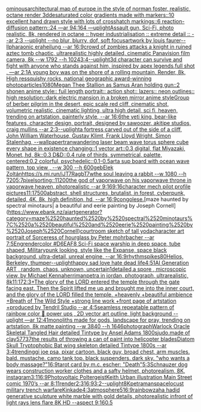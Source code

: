[ominous](https://www.ebank.nz/aiartgenerator?category=ominous)[architectural map of europe in the style of norman foster, realistic, octane render 3d](https://www.ebank.nz/aiartgenerator?category=architectural%2520map%2520of%2520europe%2520in%2520the%2520style%2520of%2520norman%2520foster%2C%2520realistic%2C%2520octane%2520render%25203d)[desaturated color gradients made with markers::10 excellent hand drawn style with lots of crosshatch markings::6 reaction-diffusion pattern::24 —ar 94:164 —uplight](https://www.ebank.nz/aiartgenerator?category=desaturated%2520color%2520gradients%2520made%2520with%2520markers%3A%3A10%2520excellent%2520hand%2520drawn%2520style%2520with%2520lots%2520of%2520crosshatch%2520markings%3A%3A6%2520reaction-diffusion%2520pattern%3A%3A24%2520%E2%80%94ar%252094%3A164%2520%E2%80%94uplight)[Assault gun, Sci-Fi, photo realistic, 8k, rendered in octane :: hyper industrialisation :: extreme detail :: --ar 2:3 --uplight --no blur, blurry, dof, soft focus](https://www.ebank.nz/aiartgenerator?category=Assault%2520gun%2C%2520Sci-Fi%2C%2520photo%2520realistic%2C%25208k%2C%2520rendered%2520in%2520octane%2520%3A%3A%2520hyper%2520industrialisation%2520%3A%3A%2520extreme%2520detail%2520%3A%3A%2520--ar%25202%3A3%2520--uplight%2520--no%2520blur%2C%2520blurry%2C%2520dof%2C%2520soft%2520focus)[artwork by louis faurer](https://www.ebank.nz/aiartgenerator?category=artwork%2520by%2520louis%2520faurer)[--ll](https://www.ebank.nz/aiartgenerator?category=--ll)[pharaonic era](https://www.ebank.nz/aiartgenerator?category=pharaonic%2520era)[heilung --ar 16:9](https://www.ebank.nz/aiartgenerator?category=heilung%2520--ar%252016%3A9)[crowd of zombies attacks a knight in ruined aztec tomb chaotic, ultrarealistic highly detailed, cinematic Panavision film camera, 8k --w 1792 --h 1024](https://www.ebank.nz/aiartgenerator?category=crowd%2520of%2520zombies%2520attacks%2520a%2520knight%2520in%2520ruined%2520aztec%2520tomb%2520chaotic%2C%2520ultrarealistic%2520highly%2520detailed%2C%2520cinematic%2520Panavision%2520film%2520camera%2C%25208k%2520--w%25201792%2520--h%25201024)[3:4](https://www.ebank.nz/aiartgenerator?category=3%3A4)[--uplight](https://www.ebank.nz/aiartgenerator?category=--uplight)[3d character can survive and fight with anyone who stands against him, inspired by apex legends,full shot , —ar 2:1](https://www.ebank.nz/aiartgenerator?category=3d%2520character%2520can%2520survive%2520and%2520fight%2520with%2520anyone%2520who%2520stands%2520against%2520him%2C%2520inspired%2520by%2520apex%2520legends%2Cfull%2520shot%2520%2C%2520%E2%80%94ar%25202%3A1)[A young boy was on the shore of a rolling mountain, Render, 8k, High res](https://www.ebank.nz/aiartgenerator?category=A%2520young%2520boy%2520was%2520on%2520the%2520shore%2520of%2520a%2520rolling%2520mountain%2C%2520Render%2C%25208k%2C%2520High%2520res)[squishy rocks, national geographic award-winning photo](https://www.ebank.nz/aiartgenerator?category=squishy%2520rocks%2C%2520national%2520geographic%2520award-winning%2520photo)[particles](https://www.ebank.nz/aiartgenerator?category=particles)[1080](https://www.ebank.nz/aiartgenerator?category=1080)[Megan Thee Stallion as Samus Aran holding gun::2 shonen anime style:: fuil length portrait:: action shot:: lazers:: neon outlines:: high resolution::](https://www.ebank.nz/aiartgenerator?category=Megan%2520Thee%2520Stallion%2520as%2520Samus%2520Aran%2520holding%2520gun%3A%3A2%2520shonen%2520anime%2520style%3A%3A%2520fuil%2520length%2520portrait%3A%3A%2520action%2520shot%3A%3A%2520lazers%3A%3A%2520neon%2520outlines%3A%3A%2520high%2520resolution%3A%3A)[dark electric mansion in a broken mirror anime style](https://www.ebank.nz/aiartgenerator?category=dark%2520electric%2520mansion%2520in%2520a%2520broken%2520mirror%2520anime%2520style)[Group of berber pilgrim in the desert, epic scale red cliff,  cinematic shot, volumetric realistic, cinematic lighting, ultra high detail, sci fi, heaven,  trending on artstation, painterly style, --ar 16:6](https://www.ebank.nz/aiartgenerator?category=Group%2520of%2520berber%2520pilgrim%2520in%2520the%2520desert%2C%2520epic%2520scale%2520red%2520cliff%2C%2520%2520cinematic%2520shot%2C%2520volumetric%2520realistic%2C%2520cinematic%2520lighting%2C%2520ultra%2520high%2520detail%2C%2520sci%2520fi%2C%2520heaven%2C%2520%2520trending%2520on%2520artstation%2C%2520painterly%2520style%2C%2520--ar%252016%3A6)[the yeti king, bear-like features, character design, portrait, designed by sawoozer, akitipe studios, craig mullins --ar 2:3](https://www.ebank.nz/aiartgenerator?category=the%2520yeti%2520king%2C%2520bear-like%2520features%2C%2520character%2520design%2C%2520portrait%2C%2520designed%2520by%2520sawoozer%2C%2520akitipe%2520studios%2C%2520craig%2520mullins%2520--ar%25202%3A3)[--uplight](https://www.ebank.nz/aiartgenerator?category=--uplight)[a fortress carved out of the side of a cliff, John William Waterhouse, Gustav Klimt, Frank Lloyd Wright, Simon Stalenhag, --wallpaper](https://www.ebank.nz/aiartgenerator?category=a%2520fortress%2520carved%2520out%2520of%2520the%2520side%2520of%2520a%2520cliff%2C%2520John%2520William%2520Waterhouse%2C%2520Gustav%2520Klimt%2C%2520Frank%2520Lloyd%2520Wright%2C%2520Simon%2520Stalenhag%2C%2520--wallpaper)[tran](https://www.ebank.nz/aiartgenerator?category=tran)[wandering laser beam wave torus sphere cube every shape in existence changing::1 vector art::0.3 digital, flat Miyazaki, Monet, hd, 8k::0.3 D&D::0.4 rule of thirds, symmetrical, palette, centered:0.2 colorful, psychedelic::0.1](https://www.ebank.nz/aiartgenerator?category=wandering%2520laser%2520beam%2520wave%2520torus%2520sphere%2520cube%2520every%2520shape%2520in%2520existence%2520changing%3A%3A1%2520vector%2520art%3A%3A0.3%2520digital%2C%2520flat%2520Miyazaki%2C%2520Monet%2C%2520hd%2C%25208k%3A%3A0.3%2520D%26D%3A%3A0.4%2520rule%2520of%2520thirds%2C%2520symmetrical%2C%2520palette%2C%2520centered%3A0.2%2520colorful%2C%2520psychedelic%3A%3A0.1)[-0.5](https://www.ebank.nz/aiartgenerator?category=-0.5)[art](https://www.ebank.nz/aiartgenerator?category=art)[a sup board with ocean wave pattern, top view , --w 300 --h 600](https://www.ebank.nz/aiartgenerator?category=a%2520sup%2520board%2520with%2520ocean%2520wave%2520pattern%2C%2520top%2520view%2520%2C%2520--w%2520300%2520--h%2520600)[geb](https://www.ebank.nz/aiartgenerator?category=geb)[Elek Zoltán](https://www.ebank.nz/aiartgenerator?category=Elek%2520Zolt%C3%A1n)[<https://s.mj.run/iJT7RagbT7w>](https://www.ebank.nz/aiartgenerator?category=%3Chttps%3A//s.mj.run/iJT7RagbT7w%3E)[the soul leaving a rabbit --w 1080 --h 720](https://www.ebank.nz/aiartgenerator?category=the%2520soul%2520leaving%2520a%2520rabbit%2520--w%25201080%2520--h%2520720)[5:7](https://www.ebank.nz/aiartgenerator?category=5%3A7)[pixelsorting::1](https://www.ebank.nz/aiartgenerator?category=pixelsorting%3A%3A1)[1200](https://www.ebank.nz/aiartgenerator?category=1200)[the god of vaporwave on his vaporwave throne in vaporwave heaven, photorealistic --ar 9:16](https://www.ebank.nz/aiartgenerator?category=the%2520god%2520of%2520vaporwave%2520on%2520his%2520vaporwave%2520throne%2520in%2520vaporwave%2520heaven%2C%2520photorealistic%2520--ar%25209%3A16)[9:16](https://www.ebank.nz/aiartgenerator?category=9%3A16)[character mech pilot profile pictures](https://www.ebank.nz/aiartgenerator?category=character%2520mech%2520pilot%2520profile%2520pictures)[11:17](https://www.ebank.nz/aiartgenerator?category=11%3A17)[500](https://www.ebank.nz/aiartgenerator?category=500)[abstract, shell structures, brutalist, in forest, cyberpunk, detailed, 4K, 8k, high definition, hd, --ar 16:9](https://www.ebank.nz/aiartgenerator?category=abstract%2C%2520shell%2520structures%2C%2520brutalist%2C%2520in%2520forest%2C%2520cyberpunk%2C%2520detailed%2C%25204K%2C%25208k%2C%2520high%2520definition%2C%2520hd%2C%2520--ar%252016%3A9)[congolese.](https://www.ebank.nz/aiartgenerator?category=congolese.)[maze haunted by spectral minotaurs| a beautiful and eerie painting by Joseph Cornell](https://www.ebank.nz/aiartgenerator?category=maze%2520haunted%2520by%2520spectral%2520minotaurs%7C%2520a%2520beautiful%2520and%2520eerie%2520painting%2520by%2520Joseph%2520Cornell)[courtroom sketch of tall yoda](https://www.ebank.nz/aiartgenerator?category=courtroom%2520sketch%2520of%2520tall%2520yoda)[character art portrait of Sorceress of hourglass by Peter mohrbacher --ar 7:5](https://www.ebank.nz/aiartgenerator?category=character%2520art%2520portrait%2520of%2520Sorceress%2520of%2520hourglass%2520by%2520Peter%2520mohrbacher%2520--ar%25207%3A5)[Eng](https://www.ebank.nz/aiartgenerator?category=Eng)[render](https://www.ebank.nz/aiartgenerator?category=render)[color #D6EAF8 Sci-Fi space warship in deep space, tube shaped, Militarypunk looking, style like the Expanse, space black background, ultra-detail, unreal engine, --ar 16:9](https://www.ebank.nz/aiartgenerator?category=color%2520%23D6EAF8%2520Sci-Fi%2520space%2520warship%2520in%2520deep%2520space%2C%2520tube%2520shaped%2C%2520Militarypunk%2520looking%2C%2520style%2520like%2520the%2520Expanse%2C%2520space%2520black%2520background%2C%2520ultra-detail%2C%2520unreal%2520engine%2C%2520--ar%252016%3A9)[rhythm](https://www.ebank.nz/aiartgenerator?category=rhythm)[spikes](https://www.ebank.nz/aiartgenerator?category=spikes)[80](https://www.ebank.nz/aiartgenerator?category=80)[Helios, Berkeley, thumper](https://www.ebank.nz/aiartgenerator?category=Helios%2C%2520Berkeley%2C%2520thumper)[--uplight](https://www.ebank.nz/aiartgenerator?category=--uplight)[happy sad love hate dead life](https://www.ebank.nz/aiartgenerator?category=happy%2520sad%2520love%2520hate%2520dead%2520life)[4:5](https://www.ebank.nz/aiartgenerator?category=4%3A5)[1](https://www.ebank.nz/aiartgenerator?category=1)[AI Generation ART , random, chaos, unknown, uncertain](https://www.ebank.nz/aiartgenerator?category=AI%2520Generation%2520ART%2520%2C%2520random%2C%2520chaos%2C%2520unknown%2C%2520uncertain)[1](https://www.ebank.nz/aiartgenerator?category=1)[detailed,](https://www.ebank.nz/aiartgenerator?category=detailed%2C)[a spore , microscopic view, by Michael Kenna](https://www.ebank.nz/aiartgenerator?category=a%2520spore%2520%2C%2520microscopic%2520view%2C%2520by%2520Michael%2520Kenna)[herriman](https://www.ebank.nz/aiartgenerator?category=herriman)[petra in jordan, photograph, ultrarealistic, 8k](https://www.ebank.nz/aiartgenerator?category=petra%2520in%2520jordan%2C%2520photograph%2C%2520ultrarealistic%2C%25208k)[11:17](https://www.ebank.nz/aiartgenerator?category=11%3A17)[2:3](https://www.ebank.nz/aiartgenerator?category=2%3A3)[+The glory of the LORD entered the temple through the gate facing east. Then the Spirit lifted me up and brought me into the inner court, and the glory of the LORD filled the temple. +heavenly +beautiful ambience +Breath of The Wild Style +strong line work +front page of artstation +produced by Tendril Studio --ar 4:5](https://www.ebank.nz/aiartgenerator?category=%2BThe%2520glory%2520of%2520the%2520LORD%2520entered%2520the%2520temple%2520through%2520the%2520gate%2520facing%2520east.%2520Then%2520the%2520Spirit%2520lifted%2520me%2520up%2520and%2520brought%2520me%2520into%2520the%2520inner%2520court%2C%2520and%2520the%2520glory%2520of%2520the%2520LORD%2520filled%2520the%2520temple.%2520%2Bheavenly%2520%2Bbeautiful%2520ambience%2520%2BBreath%2520of%2520The%2520Wild%2520Style%2520%2Bstrong%2520line%2520work%2520%2Bfront%2520page%2520of%2520artstation%2520%2Bproduced%2520by%2520Tendril%2520Studio%2520--ar%25204%3A5)[seamless repeatable pattern of rainbow color 🍄 power ups , 2D vector art outline, light background --uplight —ar 12:41](https://www.ebank.nz/aiartgenerator?category=seamless%2520repeatable%2520pattern%2520of%2520rainbow%2520color%2520%F0%9F%8D%84%2520power%2520ups%2520%2C%25202D%2520vector%2520art%2520outline%2C%2520light%2520background%2520--uplight%2520%E2%80%94ar%252012%3A41)[monoliths made for gods, landscape for pray, trending on artstation, 8k matte painting --w 3840 --h 1646](https://www.ebank.nz/aiartgenerator?category=monoliths%2520made%2520for%2520gods%2C%2520landscape%2520for%2520pray%2C%2520trending%2520on%2520artstation%2C%25208k%2520matte%2520painting%2520--w%25203840%2520--h%25201646)[photograph](https://www.ebank.nz/aiartgenerator?category=photograph)[Warlock Oracle Skeletal Tangled Hair detailed Tintype by Ansel Adams 1800s](https://www.ebank.nz/aiartgenerator?category=Warlock%2520Oracle%2520Skeletal%2520Tangled%2520Hair%2520detailed%2520Tintype%2520by%2520Ansel%2520Adams%25201800s)[judo,made of clay](https://www.ebank.nz/aiartgenerator?category=judo%2Cmade%2520of%2520clay)[57737](https://www.ebank.nz/aiartgenerator?category=57737)[the results of throwing a can of paint into helicopter blades](https://www.ebank.nz/aiartgenerator?category=the%2520results%2520of%2520throwing%2520a%2520can%2520of%2520paint%2520into%2520helicopter%2520blades)[Diatom Skull Tryptophobic Bat wing skeleton detailed Tintype 1800s --ar 3:4](https://www.ebank.nz/aiartgenerator?category=Diatom%2520Skull%2520Tryptophobic%2520Bat%2520wing%2520skeleton%2520detailed%2520Tintype%25201800s%2520--ar%25203%3A4)[trending](https://www.ebank.nz/aiartgenerator?category=trending)[gi joe psa, pixar cartoon. black guy, broad chest, arm muscles. bald. mustache. camo tank top. black suspenders. dark sky. "who wants a body massage?"](https://www.ebank.nz/aiartgenerator?category=gi%2520joe%2520psa%2C%2520pixar%2520cartoon.%2520black%2520guy%2C%2520broad%2520chest%2C%2520arm%2520muscles.%2520bald.%2520mustache.%2520camo%2520tank%2520top.%2520black%2520suspenders.%2520dark%2520sky.%2520%22who%2520wants%2520a%2520body%2520massage%3F%22)[16:9](https://www.ebank.nz/aiartgenerator?category=16%3A9)[tarot card by m.c. escher:  "Death"](https://www.ebank.nz/aiartgenerator?category=tarot%2520card%2520by%2520m.c.%2520escher%3A%2520%2520%22Death%22)[5:3](https://www.ebank.nz/aiartgenerator?category=5%3A3)[Schnauzer dog wears construction worker clothes and a safty helmet, photorealism, 8K, instagram](https://www.ebank.nz/aiartgenerator?category=Schnauzer%2520dog%2520wears%2520construction%2520worker%2520clothes%2520and%2520a%2520safty%2520helmet%2C%2520photorealism%2C%25208K%2C%2520instagram)[3:1](https://www.ebank.nz/aiartgenerator?category=3%3A1)[16:9](https://www.ebank.nz/aiartgenerator?category=16%3A9)[Photovoltaic Poltergeist](https://www.ebank.nz/aiartgenerator?category=Photovoltaic%2520Poltergeist)[Keith Urban illustration Main Street comic 1970’s --ar 8:11](https://www.ebank.nz/aiartgenerator?category=Keith%2520Urban%2520illustration%2520Main%2520Street%2520comic%25201970%E2%80%99s%2520--ar%25208%3A11)[render](https://www.ebank.nz/aiartgenerator?category=render)[2:3](https://www.ebank.nz/aiartgenerator?category=2%3A3)[16:9](https://www.ebank.nz/aiartgenerator?category=16%3A9)[3:2](https://www.ebank.nz/aiartgenerator?category=3%3A2)[--uplight](https://www.ebank.nz/aiartgenerator?category=--uplight)[8K](https://www.ebank.nz/aiartgenerator?category=8K)[petra](https://www.ebank.nz/aiartgenerator?category=petra)[man](https://www.ebank.nz/aiartgenerator?category=man)[space](https://www.ebank.nz/aiartgenerator?category=space)[locust military trench warfare](https://www.ebank.nz/aiartgenerator?category=locust%2520military%2520trench%2520warfare)[Kinkade](https://www.ebank.nz/aiartgenerator?category=Kinkade)[4:3](https://www.ebank.nz/aiartgenerator?category=4%3A3)[atmosphere](https://www.ebank.nz/aiartgenerator?category=atmosphere)[5](https://www.ebank.nz/aiartgenerator?category=5)[16:9](https://www.ebank.nz/aiartgenerator?category=16%3A9)[rainbow](https://www.ebank.nz/aiartgenerator?category=rainbow)[zaha hadid generative sculpture white marble with gold details, photorealistic infront of light rays lens flare 8K HD --aspect 9:16](https://www.ebank.nz/aiartgenerator?category=zaha%2520hadid%2520generative%2520sculpture%2520white%2520marble%2520with%2520gold%2520details%2C%2520photorealistic%2520infront%2520of%2520light%2520rays%2520lens%2520flare%25208K%2520HD%2520--aspect%25209%3A16)[0.5](https://www.ebank.nz/aiartgenerator?category=0.5)
